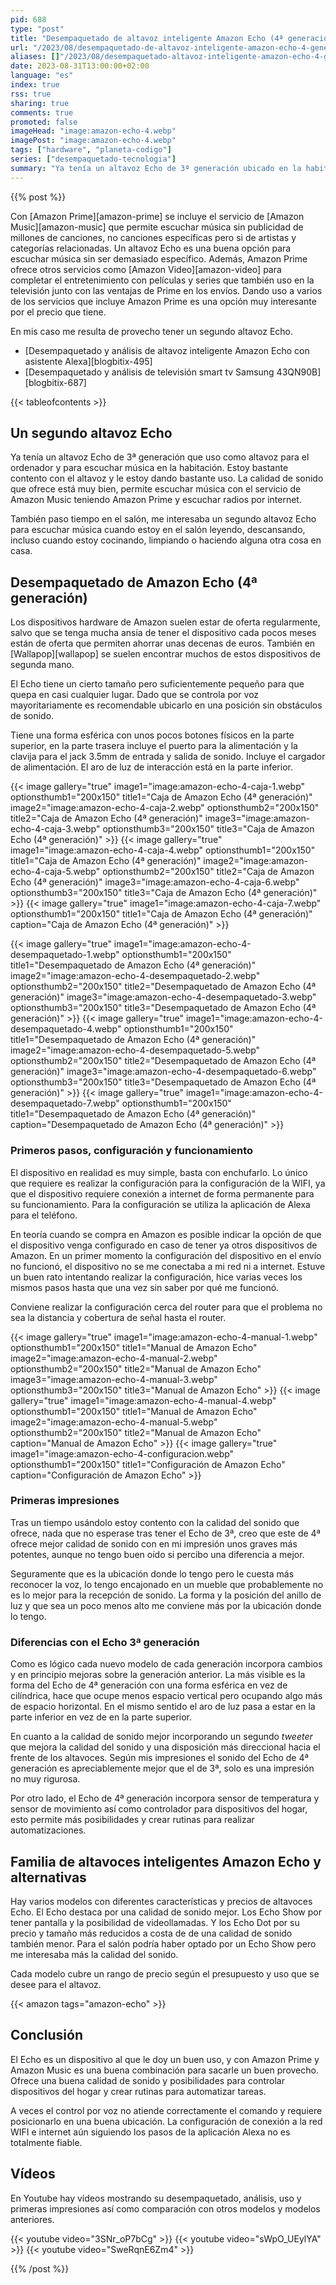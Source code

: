```yaml
---
pid: 688
type: "post"
title: "Desempaquetado de altavoz inteligente Amazon Echo (4ª generación)"
url: "/2023/08/desempaquetado-de-altavoz-inteligente-amazon-echo-4-generacion/"
aliases: []"/2023/08/desempaquetado-altavoz-inteligente-amazon-echo-4-generacion/"]
date: 2023-08-31T13:00:00+02:00
language: "es"
index: true
rss: true
sharing: true
comments: true
promoted: false
imageHead: "image:amazon-echo-4.webp"
imagePost: "image:amazon-echo-4.webp"
tags: ["hardware", "planeta-codigo"]
series: ["desempaquetado-tecnologia"]
summary: "Ya tenía un altavoz Echo de 3ª generación ubicado en la habitación pero me viene bien tener un segundo altavoz en el salón para escuchar música, así que me he hecho con un segundo altavoz Echo en este caso de 4ª generación. Con Amazon Prime y Amazon Music les doy un buen uso. El Echo de 4º tiene algunas diferencias notables para el que las use respecto al de 3ª."
---
```


{{% post %}}

Con [Amazon Prime][amazon-prime] se incluye el servicio de [Amazon Music][amazon-music] que permite escuchar música sin publicidad de millones de canciones, no canciones específicas pero si de artistas y categorías relacionadas. Un altavoz Echo es una buena opción para escuchar música sin ser demasiado específico. Además, Amazon Prime ofrece otros servicios como [Amazon Video][amazon-video] para completar el entretenimiento con películas y series que también uso en la televisión junto con las ventajas de Prime en los envíos. Dando uso a varios de los servicios que incluye Amazon Prime es una opción muy interesante por el precio que tiene.

En mis caso me resulta de provecho tener un segundo altavoz Echo.

* [Desempaquetado y análisis de altavoz inteligente Amazon Echo con asistente Alexa][blogbitix-495]
* [Desempaquetado y análisis de televisión smart tv Samsung 43QN90B][blogbitix-687]

{{< tableofcontents >}}

## Un segundo altavoz Echo

Ya tenía un altavoz Echo de 3ª generación que uso como altavoz para el ordenador y para escuchar música en la habitación. Estoy bastante contento con el altavoz y le estoy dando bastante uso. La calidad de sonido que ofrece está muy bien, permite escuchar música con el servicio de Amazon Music teniendo Amazon Prime y escuchar radios por internet.

También paso tiempo en el salón, me interesaba un segundo altavoz Echo para escuchar música cuando estoy en el salón leyendo, descansando, incluso cuando estoy cocinando, limpiando o haciendo alguna otra cosa en casa.

## Desempaquetado de Amazon Echo (4ª generación)

Los dispositivos hardware de Amazon suelen estar de oferta regularmente, salvo que se tenga mucha ansia de tener el dispositivo cada pocos meses están de oferta que permiten ahorrar unas decenas de euros. También en [Wallapop][wallapop] se suelen encontrar muchos de estos dispositivos de segunda mano.

El Echo tiene un cierto tamaño pero suficientemente pequeño para que quepa en casi cualquier lugar. Dado que se controla por voz mayoritariamente es recomendable ubicarlo en una posición sin obstáculos de sonido.

Tiene una forma esférica con unos pocos botones físicos en la parte superior, en la parte trasera incluye el puerto para la alimentación y la clavija para el jack 3.5mm de entrada y salida de sonido. Incluye el cargador de alimentación. El aro de luz de interacción está en la parte inferior.

{{< image
    gallery="true"
    image1="image:amazon-echo-4-caja-1.webp" optionsthumb1="200x150" title1="Caja de Amazon Echo (4ª generación)"
    image2="image:amazon-echo-4-caja-2.webp" optionsthumb2="200x150" title2="Caja de Amazon Echo (4ª generación)"
    image3="image:amazon-echo-4-caja-3.webp" optionsthumb3="200x150" title3="Caja de Amazon Echo (4ª generación)" >}}
{{< image
    gallery="true"
    image1="image:amazon-echo-4-caja-4.webp" optionsthumb1="200x150" title1="Caja de Amazon Echo (4ª generación)"
    image2="image:amazon-echo-4-caja-5.webp" optionsthumb2="200x150" title2="Caja de Amazon Echo (4ª generación)"
    image3="image:amazon-echo-4-caja-6.webp" optionsthumb3="200x150" title3="Caja de Amazon Echo (4ª generación)" >}}
{{< image
    gallery="true"
    image1="image:amazon-echo-4-caja-7.webp" optionsthumb1="200x150" title1="Caja de Amazon Echo (4ª generación)"
    caption="Caja de Amazon Echo (4ª generación)" >}}

{{< image
    gallery="true"
    image1="image:amazon-echo-4-desempaquetado-1.webp" optionsthumb1="200x150" title1="Desempaquetado de Amazon Echo (4ª generación)"
    image2="image:amazon-echo-4-desempaquetado-2.webp" optionsthumb2="200x150" title2="Desempaquetado de Amazon Echo (4ª generación)"
    image3="image:amazon-echo-4-desempaquetado-3.webp" optionsthumb3="200x150" title3="Desempaquetado de Amazon Echo (4ª generación)" >}}
{{< image
    gallery="true"
    image1="image:amazon-echo-4-desempaquetado-4.webp" optionsthumb1="200x150" title1="Desempaquetado de Amazon Echo (4ª generación)"
    image2="image:amazon-echo-4-desempaquetado-5.webp" optionsthumb2="200x150" title2="Desempaquetado de Amazon Echo (4ª generación)"
    image3="image:amazon-echo-4-desempaquetado-6.webp" optionsthumb3="200x150" title3="Desempaquetado de Amazon Echo (4ª generación)" >}}
{{< image
    gallery="true"
    image1="image:amazon-echo-4-desempaquetado-7.webp" optionsthumb1="200x150" title1="Desempaquetado de Amazon Echo (4ª generación)"
    caption="Desempaquetado de Amazon Echo (4ª generación)" >}}

### Primeros pasos, configuración y funcionamiento

El dispositivo en realidad es muy simple, basta con enchufarlo. Lo único que requiere es realizar la configuración para la configuración de la WIFI, ya que el dispositivo requiere conexión a internet de forma permanente para su funcionamiento. Para la configuración se utiliza la aplicación de Alexa para el teléfono.

En teoría cuando se compra en Amazon es posible indicar la opción de que el dispositivo venga configurado en caso de tener ya otros dispositivos de Amazon. En un primer momento la configuración del dispositivo en el envío no funcionó, el dispositivo no se me conectaba a mi red ni a internet. Estuve un buen rato intentando realizar la configuración, hice varias veces los mismos pasos hasta que una vez sin saber por qué me funcionó.

Conviene realizar la configuración cerca del router para que el problema no sea la distancia y cobertura de señal hasta el router.

{{< image
    gallery="true"
    image1="image:amazon-echo-4-manual-1.webp" optionsthumb1="200x150" title1="Manual de Amazon Echo"
    image2="image:amazon-echo-4-manual-2.webp" optionsthumb2="200x150" title2="Manual de Amazon Echo"
    image3="image:amazon-echo-4-manual-3.webp" optionsthumb3="200x150" title3="Manual de Amazon Echo" >}}
{{< image
    gallery="true"
    image1="image:amazon-echo-4-manual-4.webp" optionsthumb1="200x150" title1="Manual de Amazon Echo"
    image2="image:amazon-echo-4-manual-5.webp" optionsthumb2="200x150" title2="Manual de Amazon Echo"
    caption="Manual de Amazon Echo" >}}
{{< image
    gallery="true"
    image1="image:amazon-echo-4-configuracion.webp" optionsthumb1="200x150" title1="Configuración de Amazon Echo"
    caption="Configuración de Amazon Echo" >}}

### Primeras impresiones

Tras un tiempo usándolo estoy contento con la calidad del sonido que ofrece, nada que no esperase tras tener el Echo de 3ª, creo que este de 4ª ofrece mejor calidad de sonido con en mi impresión unos graves más potentes, aunque no tengo buen oído si percibo una diferencia a mejor.

Seguramente que es la ubicación donde lo tengo pero le cuesta más reconocer la voz, lo tengo encajonado en un mueble que probablemente no es lo mejor para la recepción de sonido. La forma y la posición del anillo de luz y que sea un poco menos alto me conviene más por la ubicación donde lo tengo.

### Diferencias con el Echo 3ª generación

Como es lógico cada nuevo modelo de cada generación incorpora cambios y en principio mejoras sobre la generación anterior. La más visible es la forma del Echo de 4ª generación con una forma esférica en vez de cilíndrica, hace que ocupe menos espacio vertical pero ocupando algo más de espacio horizontal. En el mismo sentido el aro de luz pasa a estar en la parte inferior en vez de en la parte superior.

En cuanto a la calidad de sonido mejor incorporando un segundo _tweeter_ que mejora la calidad del sonido y una disposición más direccional hacia el frente de los altavoces. Según mis impresiones el sonido del Echo de 4ª generación es apreciablemente mejor que el de 3ª, solo es una impresión no muy rigurosa.

Por otro lado, el Echo de 4ª generación incorpora sensor de temperatura y sensor de movimiento así como controlador para dispositivos del hogar, esto permite más posibilidades y crear rutinas para realizar automatizaciones.

## Familia de altavoces inteligentes Amazon Echo y alternativas

Hay varios modelos con diferentes características y precios de altavoces Echo. El Echo destaca por una calidad de sonido mejor. Los Echo Show por tener pantalla y la posibilidad de videollamadas. Y los Echo Dot por su precio y tamaño más reducidos a costa de de una calidad de sonido también menor. Para el salón podría haber optado por un Echo Show pero me interesaba más la calidad del sonido.

Cada modelo cubre un rango de precio según el presupuesto y uso que se desee para el altavoz.

{{< amazon
    tags="amazon-echo" >}}

## Conclusión

El Echo es un dispositivo al que le doy un buen uso, y con Amazon Prime y Amazon Music es una buena combinación para sacarle un buen provecho. Ofrece una buena calidad de sonido y posibilidades para controlar dispositivos del hogar y crear rutinas para automatizar tareas.

A veces el control por voz no atiende correctamente el comando y requiere posicionarlo en una buena ubicación. La configuración de conexión a la red WIFI e internet aún siguiendo los pasos de la aplicación Alexa no es totalmente fiable.

## Vídeos

En Youtube hay vídeos mostrando su desempaquetado, análisis, uso y primeras impresiones así como comparación con otros modelos y modelos anteriores.

{{< youtube
    video="3SNr_oP7bCg" >}}
{{< youtube
    video="sWpO_UEylYA" >}}
{{< youtube
    video="SweRqnE6Zm4" >}}

{{% /post %}}